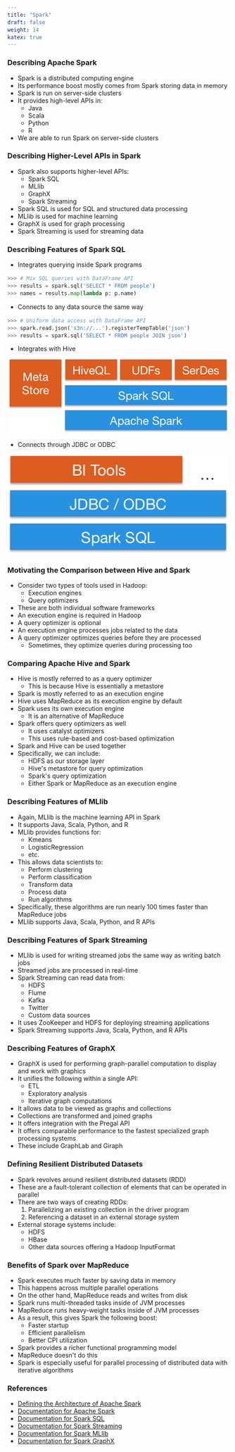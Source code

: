 ```yaml
---
title: "Spark"
draft: false
weight: 14
katex: true
---
```


### Describing Apache Spark
- Spark is a distributed computing engine
- Its performance boost mostly comes from Spark storing data in memory
- Spark is run on server-side clusters
- It provides high-level APIs in:
	- Java
	- Scala
	- Python
	- R
- We are able to run Spark on server-side clusters

### Describing Higher-Level APIs in Spark
- Spark also supports higher-level APIs:
	- Spark SQL
	- MLlib
	- GraphX
	- Spark Streaming
- Spark SQL is used for SQL and structured data processing
- MLlib is used for machine learning
- GraphX is used for graph processing
- Spark Streaming is used for streaming data

### Describing Features of Spark SQL
- Integrates querying inside Spark programs

```python
>>> # Mix SQL queries with DataFrame API
>>> results = spark.sql('SELECT * FROM people')
>>> names = results.map(lambda p: p.name)
```

- Connects to any data source the same way

```python
>>> # Uniform data access with DataFrame API
>>> spark.read.json('s3n://...').registerTempTable('json')
>>> results = spark.sql('SELECT * FROM people JOIN json')
```

- Integrates with Hive

![sparksql_hive](../../../img/sparksqlhive.png)

- Connects through JDBC or ODBC

![sparksql_connect](../../../img/sparksqlconnect.png)

### Motivating the Comparison between Hive and Spark
- Consider two types of tools used in Hadoop:
	- Execution engines
	- Query optimizers
- These are both individual software frameworks
- An execution engine is required in Hadoop
- A query optimizer is optional
- An execution engine processes jobs related to the data
- A query optimizer optimizes queries before they are processed
	- Sometimes, they optimize queries during processing too

### Comparing Apache Hive and Spark
- Hive is mostly referred to as a query optimizer
	- This is because Hive is essentially a metastore
- Spark is mostly referred to as an execution engine
- Hive uses MapReduce as its execution engine by default
- Spark uses its own execution engine
	- It is an alternative of MapReduce
- Spark offers query optimizers as well
	- It uses catalyst optimizers
	- This uses rule-based and cost-based optimization
- Spark and Hive can be used together
- Specifically, we can include:
	- HDFS as our storage layer
	- Hive's metastore for query optimization
	- Spark's query optimization
	- Either Spark or MapReduce as an execution engine

### Describing Features of MLlib
- Again, MLlib is the machine learning API in Spark
- It supports Java, Scala, Python, and R
- MLlib provides functions for:
	- Kmeans
	- LogisticRegression
	- etc.
- This allows data scientists to:
	- Perform clustering
	- Perform classification
	- Transform data
	- Process data
	- Run algorithms
- Specifically, these algorithms are run nearly $100$ times faster than MapReduce jobs
- MLlib supports Java, Scala, Python, and R APIs

### Describing Features of Spark Streaming
- MLlib is used for writing streamed jobs the same way as writing batch jobs
- Streamed jobs are processed in real-time
- Spark Streaming can read data from:
	- HDFS
	- Flume
	- Kafka
	- Twitter
	- Custom data sources
- It uses ZooKeeper and HDFS for deploying streaming applications
- Spark Streaming supports Java, Scala, Python, and R APIs

### Describing Features of GraphX
- GraphX is used for performing graph-parallel computation to display and work with graphics
- It unifies the following within a single API:
	- ETL
	- Exploratory analysis
	- Iterative graph computations
- It allows data to be viewed as graphs and collections
- Collections are transformed and joined graphs
- It offers integration with the Pregal API
- It offers comparable performance to the fastest specialized graph processing systems
- These include GraphLab and Giraph

### Defining Resilient Distributed Datasets
- Spark revolves around resilient distributed datasets (RDD)
- These are a fault-tolerant collection of elements that can be operated in parallel
- There are two ways of creating RDDs:
	1. Parallelizing an existing collection in the driver program
	2. Referencing a dataset in an external storage system
- External storage systems include:
	- HDFS
	- HBase
	- Other data sources offering a Hadoop InputFormat

### Benefits of Spark over MapReduce
- Spark executes much faster by saving data in memory
- This happens across multiple parallel operations
- On the other hand, MapReduce reads and writes from disk
- Spark runs multi-threaded tasks inside of JVM processes
- MapReduce runs heavy-weight tasks inside of JVM processes
- As a result, this gives Spark the following boost:
	- Faster startup
	- Efficient parallelism
	- Better CPI utilization
- Spark provides a richer functional programming model
- MapReduce doesn't do this
- Spark is especially useful for parallel processing of distributed data with iterative algorithms

### References
- [Defining the Architecture of Apache Spark](https://mapr.com/blog/spark-101-what-it-what-it-does-and-why-it-matters/)
- [Documentation for Apache Spark](https://spark.apache.org/docs/latest/)
- [Documentation for Spark SQL](https://spark.apache.org/sql/)
- [Documentation for Spark Streaming](https://spark.apache.org/streaming/)
- [Documentation for Spark MLlib](https://spark.apache.org/mllib/)
- [Documentation for Spark GraphX](https://spark.apache.org/graphx/)

